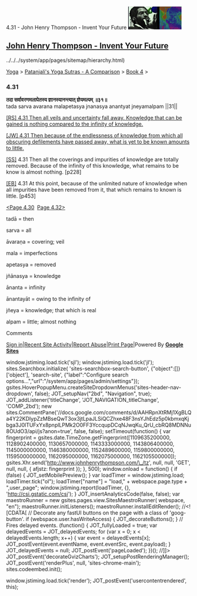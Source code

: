 4.31 - John Henry Thompson - Invent Your Future [![John Henry Thompson - Invent Your Future](../../../_/rsrc/1329567069254/config/customLogo.gif-revision=6.png)](../../../index.html)

[John Henry Thompson - Invent Your Future](../../../index.html)
---------------------------------------------------------------

../../../system/app/pages/sitemap/hierarchy.html)
    

[Yoga](../../../yoga.html)‎ > ‎[Patanjali's Yoga Sutras - A Comparison](../../patanjani.html)‎ > ‎[Book 4](../book-4.html)‎ > ‎

### 4.31

**तदा सर्वावरणमलापेतस्य ज्ञानस्यानन्त्यात् ज्ञेयमल्पम् ॥३१॥**  
tada sarva avarana malapetasya jnanasya anantyat jneyamalpam ||31||  
  

[\[RS\] 4.31 Then all veils and uncertainty fall away. Knowledge that can be gained is nothing compared to the infinity of knowledge.](http://www.ashtangayoga.info/source-texts/yoga-sutra-patanjali/chapter-4/item/tada-sarva-avarana-malapetasya-jnanasya-anantyat/)

[\[JW\] 4.31 Then because of the endlessness of knowledge from which all obscuring defilements have passed away, what is yet to be known amounts to little.](http://books.google.com/books?id=YzFImjtOxUwC&pg=PA342&ci=177%2C307%2C774%2C80&source=bookclip)

[\[SS\]](http://www.amazon.com/Yoga-Sutras-Patanjali-Commentary-Satchidananda/dp/0932040381) 4.31 Then all the coverings and impurities of knowledge are totally removed. Because of the infinity of this knowledge, what remains to be know is almost nothing. \[p228\]  
  
[\[EB\]](http://www.amazon.com/Yoga-Sutras-Patanjali-Translation-Commentary/dp/0865477361/ref=sr_1_1?ie=UTF8&s=books&qid=1250508322&sr=1-1) 4.31 At this point, because of the unlimited nature of knowledge when all impurities have been removed from it, that which remains to known is little. \[p453\]  

  

[<Page 4.30](430.html)  [Page 4.32>](432.html)  

tadā = then  
  
sarva = all  
  
āvaraṇa = covering; veil  
  
mala = imperfections  
  
apetasya = removed  
  
jñānasya = knowledge  
  
ānanta = infinity  
  
ānantayāt = owing to the infinity of  
  
jñeya = knowledge; that which is real  
  
alpam = little; almost nothing

Comments

[Sign in](https://accounts.google.com/ServiceLogin?continue=http://sites.google.com/a/johnhenrythompson.com/jht/yoga/patanjani/book-4/431&service=jotspot)|[Recent Site Activity](../../../system/app/pages/recentChanges.html)|[Report Abuse](http://sites.google.com/a/johnhenrythompson.com/jht/system/app/pages/reportAbuse)|[Print Page](javascript:;)|Powered By **[Google Sites](http://sites.google.com/site)**

window.jstiming.load.tick('sjl'); window.jstiming.load.tick('jl'); sites.Searchbox.initialize( 'sites-searchbox-search-button', {"object":\[\]}\['object'\], 'search-site', {"label":"Configure search options...","url":"/system/app/pages/admin/settings"}); gsites.HoverPopupMenu.createSiteDropdownMenus('sites-header-nav-dropdown', false); JOT\_setupNav("2bd", "Navigation", true); JOT\_addListener('titleChange', 'JOT\_NAVIGATION\_titleChange', 'COMP\_2bd'); new sites.CommentPane('//docs.google.com/comments/d/AAHRpnXtRMj1XgBLQa4Y22KDIypZzMBseQwT3ox3jtLpaJLSiQCZhxe48F3nsYJhEdz5p0kbmxqKjbga3J0lTUFxYx8pnplLPMk2O0FF3YccqupDCqNJwqKu\_QrU\_cbRQ8MDNNu8OUdO3/api/js?anon=true', false, false); setTimeout(function() { var fingerprint = gsites.date.TimeZone.getFingerprint(\[1109635200000, 1128902400000, 1130657000000, 1143333000000, 1143806400000, 1145000000000, 1146380000000, 1152489600000, 1159800000000, 1159500000000, 1162095000000, 1162075000000, 1162105500000\]); gsites.Xhr.send('http://www.johnhenrythompson.com/\_/tz', null, null, 'GET', null, null, { afjstz: fingerprint }); }, 500); window.onload = function() { if (false) { JOT\_setMobilePreview(); } var loadTimer = window.jstiming.load; loadTimer.tick("ol"); loadTimer\["name"\] = "load," + webspace.page.type + ",user\_page"; window.jstiming.report(loadTimer, {}, 'http://csi.gstatic.com/csi'); } JOT\_insertAnalyticsCode(false, false); var maestroRunner = new gsites.pages.view.SitesMaestroRunner( webspace, "en"); maestroRunner.initListeners(); maestroRunner.installEditRender(); //<!\[CDATA\[ // Decorate any fastUI buttons on the page with a class of 'goog-button'. if (webspace.user.hasWriteAccess) { JOT\_decorateButtons(); } // Fires delayed events. (function() { JOT\_fullyLoaded = true; var delayedEvents = JOT\_delayedEvents; for (var x = 0; x < delayedEvents.length; x++) { var event = delayedEvents\[x\]; JOT\_postEvent(event.eventName, event.eventSrc, event.payload); } JOT\_delayedEvents = null; JOT\_postEvent('pageLoaded'); })(); //\]\]> JOT\_postEvent('decorateGvizCharts'); JOT\_setupPostRenderingManager(); JOT\_postEvent('renderPlus', null, 'sites-chrome-main'); sites.codeembed.init();

window.jstiming.load.tick('render'); JOT\_postEvent('usercontentrendered', this);